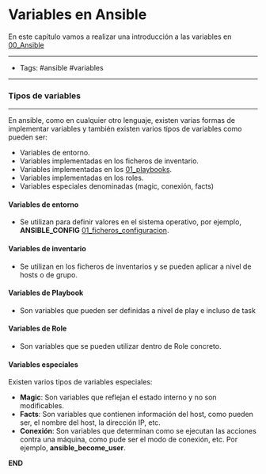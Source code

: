 # Variables en Ansible

En este capítulo vamos a realizar una introducción a las variables en [00_Ansible](00_Ansible.md)

-----
- Tags: #ansible #variables 
-----

### Tipos de variables
-----

En ansible, como en cualquier otro lenguaje, existen varias formas de implementar variables y también existen varios tipos de variables como pueden ser:

- Variables de entorno.
- Variables implementadas en los ficheros de inventario.
- Variables implementadas en los [01_playbooks](01_playbooks.md).
- Variables implementadas en los roles.
- Variables especiales denominadas (magic, conexión, facts)

#### Variables de entorno

- Se utilizan para definir valores en el sistema operativo, por ejemplo, **ANSIBLE_CONFIG** [01_ficheros_configuracion](01_ficheros_configuracion.md).

#### Variables de inventario

- Se utilizan en los ficheros de inventarios y se pueden aplicar a nivel de hosts o de grupo.

#### Variables de Playbook

- Son variables que pueden ser definidas a nivel de play e incluso de task

#### Variables de Role

- Son variables que se pueden utilizar dentro de Role concreto.

#### Variables especiales

Existen varios tipos de variables especiales: 

- **Magic**: Son variables que reflejan el estado interno y no son modificables.
- **Facts**: Son variables que contienen información del host, como pueden ser, el nombre del host, la dirección IP, etc.
- **Conexión**: Son variables que determinan como se ejecutan las acciones contra una máquina, como pude ser el modo de conexión, etc. Por ejemplo, **ansible_become_user**.


**END**

